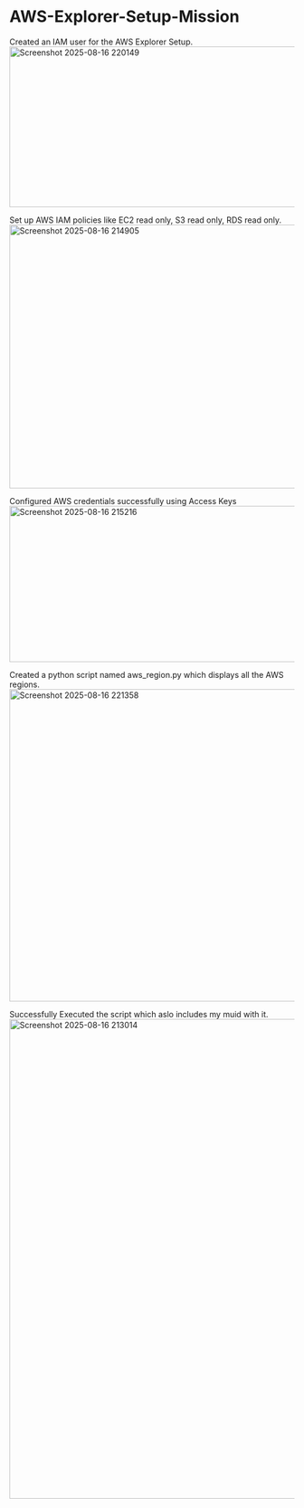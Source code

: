 # AWS-Explorer-Setup-Mission

Created an IAM user for the AWS Explorer Setup.<img width="1545" height="284" alt="Screenshot 2025-08-16 220149" src="https://github.com/user-attachments/assets/ed47af64-72c5-4dfa-bb42-14d29039496c" />

Set up AWS IAM policies like EC2 read only, S3 read only, RDS read only.<img width="1512" height="466" alt="Screenshot 2025-08-16 214905" src="https://github.com/user-attachments/assets/91ee129d-3e37-4fad-85e6-24815c58d7b2" />


Configured AWS credentials successfully using Access Keys<img width="1077" height="276" alt="Screenshot 2025-08-16 215216" src="https://github.com/user-attachments/assets/a32e3c82-7b40-43b6-a74c-2fb71da01e46" />

Created a python script named aws_region.py which displays all the AWS regions. <img width="563" height="552" alt="Screenshot 2025-08-16 221358" src="https://github.com/user-attachments/assets/c0fab252-ee8b-4854-b1b6-56cce1436b14" />


Successfully Executed the script which aslo includes my muid with it. <img width="990" height="848" alt="Screenshot 2025-08-16 213014" src="https://github.com/user-attachments/assets/19cc3d7a-ace4-49f0-94a4-d8ecd421373b" />
